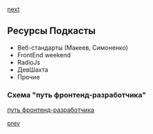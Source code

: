 <a href="04.md">next</a>

<h2>Ресурсы Подкасты</h2>

<ul>
<li>
Веб-стандарты (Макеев, Симоненко)
</li>
<li>
FrontEnd weekend
</li>
<li>
RadioJs
</li>
<li>
ДевШахта
</li>
<li>
Прочие
</li>
</ul>

<h3>Схема "путь фронтенд-разработчика"</h3>
<div>
<a href="https://habrahabr.ru/company/netologyru/blog/328426/">путь фронтенд-разработчика</a>
</div> 

<a href="02.md">prev</a>
